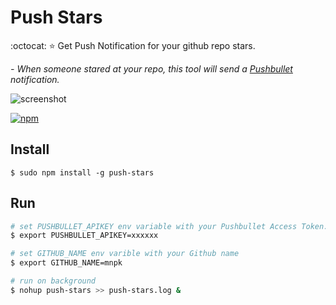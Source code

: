 # Push Stars

:octocat: :star: Get Push Notification for your github repo stars.

*\- When someone stared at your repo, this tool will send a [Pushbullet](https://www.pushbullet.com/) notification.*

![screenshot](http://i.imgur.com/qnJqfAR.png)

[![npm](https://img.shields.io/npm/v/push-stars.svg?style=flat-square)](https://www.npmjs.com/package/push-stars)

## Install
```
$ sudo npm install -g push-stars
```

## Run
```bash
# set PUSHBULLET_APIKEY env variable with your Pushbullet Access Token.
$ export PUSHBULLET_APIKEY=xxxxxx

# set GITHUB_NAME env varible with your Github name
$ export GITHUB_NAME=mnpk

# run on background
$ nohup push-stars >> push-stars.log &
```
